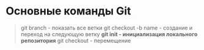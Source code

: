# Основные команды Git
> git branch - показать все ветки
> git checkout -b name - создание и переход на следующую ветку
**git init - инициализация локального репозитория**
git checkout - перемещение

